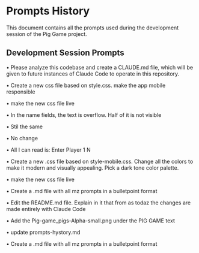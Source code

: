 # Prompts History

This document contains all the prompts used during the development session of the Pig Game project.

## Development Session Prompts

• Please analyze this codebase and create a CLAUDE.md file, which will be given to future instances of Claude Code to operate in this repository.

• Create a new css file based on style.css. make the app mobile responsible

• make the new css file live

• In the name fields, the text is overflow. Half of it is not visible

• Stil the same

• No change

• All I can read is: Enter Player 1 N

• Create a new .css file based on style-mobile.css. Change all the colors to make it modern and visually appealing. Pick a dark tone color palette.

• make the new css file live

• Create a .md file with all mz prompts in a bulletpoint format

• Edit the README.md file. Explain in it that from as todaz the changes are made entirely with Claude Code

• Add the Pig-game_pigs-Alpha-small.png under the PIG GAME text

• update prompts-hystory.md

• Create a .md file with all mz prompts in a bulletpoint format